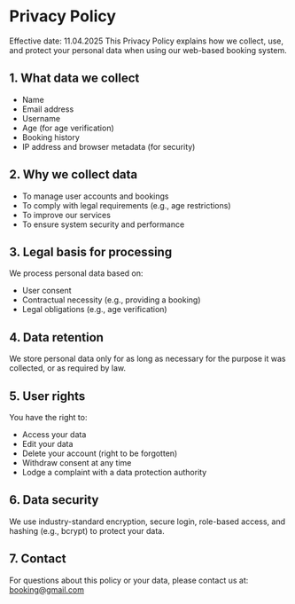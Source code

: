 # Privacy Policy

Effective date: 11.04.2025
This Privacy Policy explains how we collect, use, and protect your personal data when using our web-based booking system.

## 1. What data we collect
- Name
- Email address
- Username
- Age (for age verification)
- Booking history
- IP address and browser metadata (for security)

## 2. Why we collect data
- To manage user accounts and bookings
- To comply with legal requirements (e.g., age restrictions)
- To improve our services
- To ensure system security and performance

## 3. Legal basis for processing
We process personal data based on:
- User consent
- Contractual necessity (e.g., providing a booking)
- Legal obligations (e.g., age verification)

## 4. Data retention
We store personal data only for as long as necessary for the purpose it was collected, or as required by law.

## 5. User rights
You have the right to:
- Access your data
- Edit your data
- Delete your account (right to be forgotten)
- Withdraw consent at any time
- Lodge a complaint with a data protection authority
## 6. Data security
We use industry-standard encryption, secure login, role-based access, and hashing (e.g., bcrypt) to protect your data.

## 7. Contact
For questions about this policy or your data, please contact us at: booking@gmail.com
